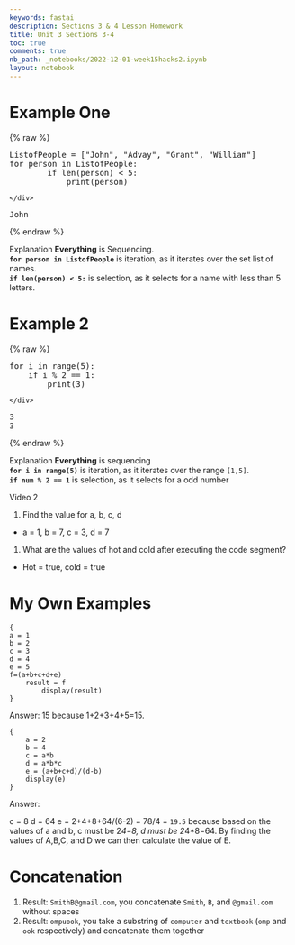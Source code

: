 ```yaml
---
keywords: fastai
description: Sections 3 & 4 Lesson Homework
title: Unit 3 Sections 3-4
toc: true
comments: true
nb_path: _notebooks/2022-12-01-week15hacks2.ipynb
layout: notebook
---
```


<!--
#################################################
### THIS FILE WAS AUTOGENERATED! DO NOT EDIT! ###
#################################################
# file to edit: _notebooks/2022-12-01-week15hacks2.ipynb
-->

<div class="container" id="notebook-container">
        
<div class="cell border-box-sizing text_cell rendered"><div class="inner_cell">
<div class="text_cell_render border-box-sizing rendered_html">
<h1 id="Example-One">Example One<a class="anchor-link" href="#Example-One"> </a></h1>
</div>
</div>
</div>
    {% raw %}
    
<div class="cell border-box-sizing code_cell rendered">
<div class="input">

<div class="inner_cell">
    <div class="input_area">
<div class=" highlight hl-ipython3"><pre><span></span><span class="n">ListofPeople</span> <span class="o">=</span> <span class="p">[</span><span class="s2">&quot;John&quot;</span><span class="p">,</span> <span class="s2">&quot;Advay&quot;</span><span class="p">,</span> <span class="s2">&quot;Grant&quot;</span><span class="p">,</span> <span class="s2">&quot;William&quot;</span><span class="p">]</span>
<span class="k">for</span> <span class="n">person</span> <span class="ow">in</span> <span class="n">ListofPeople</span><span class="p">:</span>
        <span class="k">if</span> <span class="nb">len</span><span class="p">(</span><span class="n">person</span><span class="p">)</span> <span class="o">&lt;</span> <span class="mi">5</span><span class="p">:</span>
            <span class="nb">print</span><span class="p">(</span><span class="n">person</span><span class="p">)</span>
</pre></div>

    </div>
</div>
</div>

<div class="output_wrapper">
<div class="output">

<div class="output_area">

<div class="output_subarea output_stream output_stdout output_text">
<pre>John
</pre>
</div>
</div>

</div>
</div>

</div>
    {% endraw %}

<div class="cell border-box-sizing text_cell rendered"><div class="inner_cell">
<div class="text_cell_render border-box-sizing rendered_html">
<p>Explanation
<strong>Everything</strong> is Sequencing. <br>
<strong><code>for person in ListofPeople</code></strong> is iteration, as it iterates over the set list of names. <br>
<strong><code>if len(person) &lt; 5:</code></strong> is selection, as it selects for a name with less than 5 letters.</p>

</div>
</div>
</div>
<div class="cell border-box-sizing text_cell rendered"><div class="inner_cell">
<div class="text_cell_render border-box-sizing rendered_html">
<h1 id="Example-2">Example 2<a class="anchor-link" href="#Example-2"> </a></h1>
</div>
</div>
</div>
    {% raw %}
    
<div class="cell border-box-sizing code_cell rendered">
<div class="input">

<div class="inner_cell">
    <div class="input_area">
<div class=" highlight hl-ipython3"><pre><span></span><span class="k">for</span> <span class="n">i</span> <span class="ow">in</span> <span class="nb">range</span><span class="p">(</span><span class="mi">5</span><span class="p">):</span>
    <span class="k">if</span> <span class="n">i</span> <span class="o">%</span> <span class="mi">2</span> <span class="o">==</span> <span class="mi">1</span><span class="p">:</span>
        <span class="nb">print</span><span class="p">(</span><span class="mi">3</span><span class="p">)</span>
</pre></div>

    </div>
</div>
</div>

<div class="output_wrapper">
<div class="output">

<div class="output_area">

<div class="output_subarea output_stream output_stdout output_text">
<pre>3
3
</pre>
</div>
</div>

</div>
</div>

</div>
    {% endraw %}

<div class="cell border-box-sizing text_cell rendered"><div class="inner_cell">
<div class="text_cell_render border-box-sizing rendered_html">
<p>Explanation
<strong>Everything</strong> is sequencing <br>
<strong><code>for i in range(5)</code></strong> is iteration, as it iterates over the range <code>[1,5]</code>. <br>
<strong><code>if num % 2 == 1</code></strong> is selection, as it selects for a odd number</p>

</div>
</div>
</div>
<div class="cell border-box-sizing text_cell rendered"><div class="inner_cell">
<div class="text_cell_render border-box-sizing rendered_html">
<p>Video 2</p>
<ol>
<li>Find the value for a, b, c, d</li>
</ol>
<ul>
<li>a = 1, b = 7, c = 3, d = 7
<br></li>
</ul>
<ol>
<li>What are the values of hot and cold after executing the code segment?</li>
</ol>
<ul>
<li>Hot = true, cold = true</li>
</ul>

</div>
</div>
</div>
<div class="cell border-box-sizing text_cell rendered"><div class="inner_cell">
<div class="text_cell_render border-box-sizing rendered_html">
<h1 id="My-Own-Examples">My Own Examples<a class="anchor-link" href="#My-Own-Examples"> </a></h1>
</div>
</div>
</div>
<div class="cell border-box-sizing text_cell rendered"><div class="inner_cell">
<div class="text_cell_render border-box-sizing rendered_html">

<pre><code>{
a = 1
b = 2
c = 3
d = 4
e = 5
f=(a+b+c+d+e)
    result = f
        display(result)
}</code></pre>

</div>
</div>
</div>
<div class="cell border-box-sizing text_cell rendered"><div class="inner_cell">
<div class="text_cell_render border-box-sizing rendered_html">
<p>Answer: 15 because 1+2+3+4+5=15.</p>

</div>
</div>
</div>
<div class="cell border-box-sizing text_cell rendered"><div class="inner_cell">
<div class="text_cell_render border-box-sizing rendered_html">

<pre><code>{
    a = 2
    b = 4
    c = a*b
    d = a*b*c
    e = (a+b+c+d)/(d-b)
    display(e)
}</code></pre>

</div>
</div>
</div>
<div class="cell border-box-sizing text_cell rendered"><div class="inner_cell">
<div class="text_cell_render border-box-sizing rendered_html">
<p>Answer:</p>

</div>
</div>
</div>
<div class="cell border-box-sizing text_cell rendered"><div class="inner_cell">
<div class="text_cell_render border-box-sizing rendered_html">
<p>c = 8
d = 64
e = 2+4+8+64/(6-2) = 78/4 = <code>19.5</code> because based on the values of a and b, c must be 2<em>4=8, d must be 2</em>4*8=64. By finding the values of A,B,C, and D we can then calculate the value of E.</p>

</div>
</div>
</div>
<div class="cell border-box-sizing text_cell rendered"><div class="inner_cell">
<div class="text_cell_render border-box-sizing rendered_html">
<h1 id="Concatenation">Concatenation<a class="anchor-link" href="#Concatenation"> </a></h1><ol>
<li>Result: <code>SmithB@gmail.com</code>, you concatenate <code>Smith</code>, <code>B</code>, and <code>@gmail.com</code> without spaces</li>
<li>Result: <code>ompuook</code>, you take a substring of <code>computer</code> and <code>textbook</code> (<code>omp</code> and <code>ook</code> respectively) and concatenate them together</li>
</ol>

</div>
</div>
</div>
</div>
 

